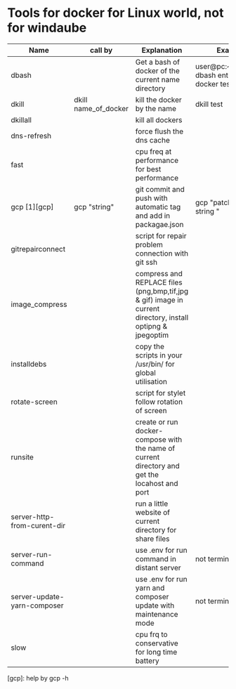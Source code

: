 # Tools for docker for Linux world, not for windaube

| Name | call by | Explanation | Example |
| --- | --- | --- | --- |
| dbash |  | Get a bash of docker of the current name directory | user@pc:~/web/test$ dbash enter in the docker test |
| dkill | dkill name_of_docker | kill the docker by the name | dkill test |
| dkillall |  | kill all dockers |  |
| dns-refresh |  | force flush the dns cache |  |
| fast | | cpu freq at performance for best performance |  |
| gcp [1][gcp] | gcp "string" | git commit and push with automatic tag and add in packagae.json | gcp "patch: error of string " |
| gitrepairconnect | | script for repair problem connection with git ssh | |
| image_compress | | compress and REPLACE files (png,bmp,tif,jpg & gif) image in current directory, install optipng & jpegoptim | |
| installdebs | | copy the scripts in your /usr/bin/ for global utilisation | |
| rotate-screen | | script for stylet follow rotation of screen | |
| runsite | | create or run docker-compose with the name of current directory and get the locahost and port | |
| server-http-from-curent-dir | | run a little website of current directory for share files | |
| server-run-command | | use .env for run command in distant server | not terminated |
| server-update-yarn-composer | | use .env for run yarn and composer update with maintenance mode | not terminated |
| slow | | cpu frq to conservative for long time battery | |

[gcp]: help by gcp -h
